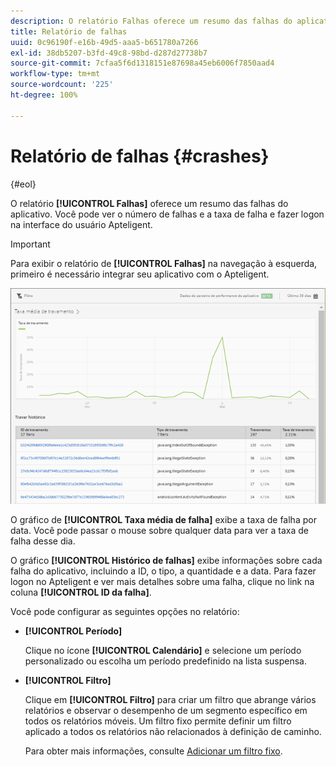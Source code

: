```yaml
---
description: O relatório Falhas oferece um resumo das falhas do aplicativo. Você pode ver o número de falhas e a taxa de falha e fazer logon na interface do usuário Apteligent.
title: Relatório de falhas
uuid: 0c96190f-e16b-49d5-aaa5-b651780a7266
exl-id: 38db5207-b3fd-49c8-98bd-d287d27738b7
source-git-commit: 7cfaa5f6d1318151e87698a45eb6006f7850aad4
workflow-type: tm+mt
source-wordcount: '225'
ht-degree: 100%

---
```


# Relatório de falhas {#crashes}

{#eol}

O relatório **[!UICONTROL Falhas]** oferece um resumo das falhas do aplicativo. Você pode ver o número de falhas e a taxa de falha e fazer logon na interface do usuário Apteligent.

>[!IMPORTANT]
>
>Para exibir o relatório de **[!UICONTROL Falhas]** na navegação à esquerda, primeiro é necessário integrar seu aplicativo com o Apteligent.

![falhas](assets/crashes.png)

O gráfico de **[!UICONTROL Taxa média de falha]** exibe a taxa de falha por data. Você pode passar o mouse sobre qualquer data para ver a taxa de falha desse dia.

O gráfico **[!UICONTROL Histórico de falhas]** exibe informações sobre cada falha do aplicativo, incluindo a ID, o tipo, a quantidade e a data. Para fazer logon no Apteligent e ver mais detalhes sobre uma falha, clique no link na coluna **[!UICONTROL ID da falha]**.

Você pode configurar as seguintes opções no relatório:

* **[!UICONTROL Período]**

   Clique no ícone **[!UICONTROL Calendário]** e selecione um período personalizado ou escolha um período predefinido na lista suspensa.

* **[!UICONTROL Filtro]**

   Clique em **[!UICONTROL Filtro]** para criar um filtro que abrange vários relatórios e observar o desempenho de um segmento específico em todos os relatórios móveis. Um filtro fixo permite definir um filtro aplicado a todos os relatórios não relacionados à definição de caminho.

   Para obter mais informações, consulte [Adicionar um filtro fixo](/help/using/usage/reports-customize/t-sticky-filter.md).
